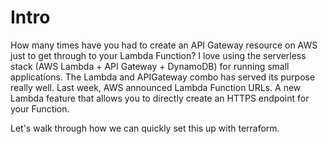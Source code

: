 # Intro

How many times have you had to create an API Gateway resource on AWS just to get through to your Lambda Function? 
I love using the serverless stack (AWS Lambda + API Gateway + DynamoDB) for running small applications. 
The Lambda and APIGateway combo has served its purpose really well. Last week, AWS announced Lambda Function URLs. 
A new Lambda feature that allows you to directly create an HTTPS endpoint for your Function.

Let's walk through how we can quickly set this up with terraform.

